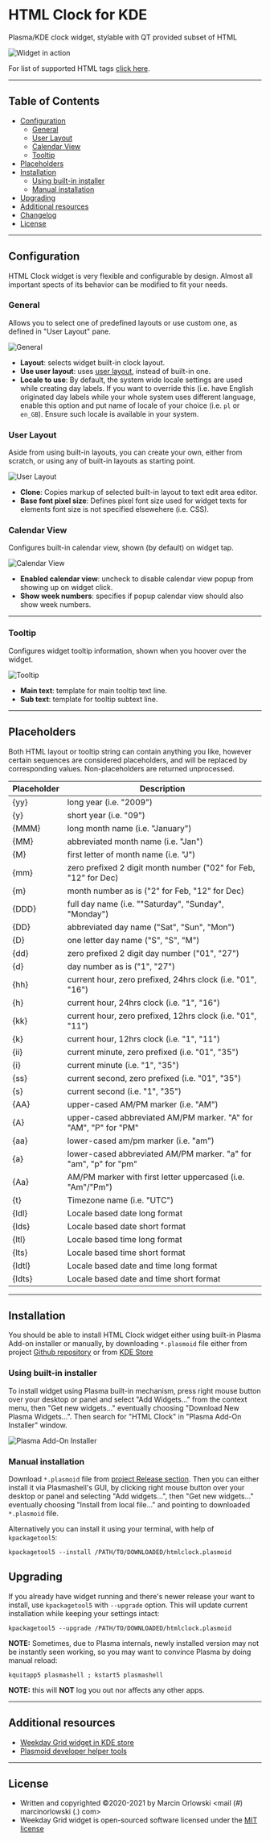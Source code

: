 HTML Clock for KDE
==================

Plasma/KDE clock widget, stylable with QT provided subset of HTML

![Widget in action](img/widget.png)

For list of supported HTML tags [click here](https://doc.qt.io/qt-5/richtext-html-subset.html).

---

## Table of Contents ##

 * [Configuration](#configuration)
   * [General](#general)
   * [User Layout](#user-layout)
   * [Calendar View](#calendar-view)
   * [Tooltip](#tooltip)
 * [Placeholders](#placeholders)
 * [Installation](#installation)
   * [Using built-in installer](#using-built-in-installer)
   * [Manual installation](#manual-installation)
 * [Upgrading](#upgrading)
 * [Additional resources](#additional-resources)
 * [Changelog](CHANGES.md)
 * [License](#license)

---

## Configuration ##

HTML Clock widget is very flexible and configurable by design. Almost all important spects of its behavior
can be modified to fit your needs.

### General ###

Allows you to select one of predefined layouts or use custom one, as defined in "User Layout" pane.

![General](img/config-general.png)

 * **Layout**: selects widget built-in clock layout.
 * **Use user layout**: uses [user layout](#user-layout), instead of built-in one.
 * **Locale to use**: By default, the system wide locale settings are used while creating day labels.
   If you want to override this (i.e. have English originated day labels while your whole system uses
   different language, enable this option and put name of locale of your choice (i.e. `pl` or `en_GB`).
   Ensure such locale is available in your system.

### User Layout ###

Aside from using built-in layouts, you can create your own, either from scratch, or using any of built-in
layouts as starting point.

![User Layout](img/config-layout.png)

 * **Clone**: Copies markup of selected built-in layout to text edit area editor.
 * **Base font pixel size**: Defines pixel font size used for widget texts for elements font size is not specified elsewehere (i.e. CSS).

### Calendar View ###

Configures built-in calendar view, shown (by default) on widget tap.

![Calendar View](img/config-calendar.png)

 * **Enabled calendar view**: uncheck to disable calendar view popup from showing up on widget click.
 * **Show week numbers**: specifies if popup calendar view should also show week numbers.

---

### Tooltip ###

Configures widget tooltip information, shown when you hoover over the widget.

![Tooltip](img/config-tooltip.png)

 * **Main text**: template for main tooltip text line.
 * **Sub text**: template for tooltip subtext line.

---

## Placeholders ##

 Both HTML layout or tooltip string can contain anything you like, however certain sequences are considered
 placeholders, and will be replaced by corresponding values. Non-placeholders are returned
 unprocessed.

| Placeholder | Description |
|-------------|-------------|
| {yy} 		| long year (i.e. "2009") |
| {y} 		| short year (i.e. "09") |
| {MMM}	    | long month name (i.e. "January") |
| {MM}		| abbreviated month name (i.e. "Jan") |
| {M}		| first letter of month name (i.e. "J") |
| {mm}		| zero prefixed 2 digit month number ("02" for Feb, "12" for Dec) |
| {m}		| month number as is ("2" for Feb, "12" for Dec) |
| {DDD}	    | full day name (i.e. ""Saturday", "Sunday", "Monday") |
| {DD}		| abbreviated day name ("Sat", "Sun", "Mon") |
| {D}		| one letter day name ("S", "S", "M") |
| {dd}		| zero prefixed 2 digit day number ("01", "27") |
| {d}		| day number as is ("1", "27") |
| {hh}		| current hour, zero prefixed, 24hrs clock (i.e. "01", "16") |
| {h}		| current hour, 24hrs clock (i.e. "1", "16") |
| {kk}		| current hour, zero prefixed, 12hrs clock (i.e. "01", "11") |
| {k}		| current hour, 12hrs clock (i.e. "1", "11") |
| {ii}		| current minute, zero prefixed (i.e. "01", "35") |
| {i}		| current minute (i.e. "1", "35") |
| {ss}		| current second, zero prefixed (i.e. "01", "35") |
| {s}		| current second (i.e. "1", "35") |
| {AA}		| upper-cased AM/PM marker (i.e. "AM") |
| {A}		| upper-cased abbreviated AM/PM marker. "A" for "AM", "P" for "PM" |
| {aa}		| lower-cased am/pm marker (i.e. "am") |
| {a}		| lower-cased abbreviated AM/PM marker. "a" for "am", "p" for "pm" |
| {Aa}		| AM/PM marker with first letter uppercased (i.e. "Am"/"Pm") |
| {t}		| Timezone name (i.e. "UTC")
| {ldl}		| Locale based date long format |
| {lds}		| Locale based date short format |
| {ltl}		| Locale based time long format |
| {lts}		| Locale based time short format |
| {ldtl}	| Locale based date and time long format |
| {ldts}	| Locale based date and time short format |

---

## Installation ##

You should be able to install HTML Clock widget either using built-in Plasma Add-on installer
or manually, by downloading `*.plasmoid` file either from project
[Github repository](https://github.com/MarcinOrlowski/html-clock-plasmoid/) or
from [KDE Store](https://www.pling.com/p/1473016/)

### Using built-in installer ###

To install widget using Plasma built-in mechanism, press right mouse button over your desktop
or panel and select "Add Widgets..." from the context menu, then "Get new widgets..." eventually
choosing "Download New Plasma Widgets...". Then search for "HTML Clock" in "Plasma Add-On Installer" window.

![Plasma Add-On Installer](img/plasma-installer.png)

### Manual installation ###

Download `*.plasmoid` file from [project Release section](https://github.com/MarcinOrlowski/html-clock-plasmoid/releases).
Then you can either install it via Plasmashell's GUI, by clicking right mouse button over your desktop or panel and
selecting "Add widgets...", then "Get new widgets..." eventually choosing "Install from local file..." and pointing to downloaded
`*.plasmoid` file.

Alternatively you can install it using your terminal, with help of `kpackagetool5`:

    kpackagetool5 --install /PATH/TO/DOWNLOADED/htmlclock.plasmoid 

## Upgrading ##

If you already have widget running and there's newer release your want to install, use `kpackagetool5`
with `--upgrade` option. This will update current installation while keeping your settings intact:

    kpackagetool5 --upgrade /PATH/TO/DOWNLOADED/htmlclock.plasmoid

**NOTE:** Sometimes, due to Plasma internals, newly installed version may not be instantly seen working,
so you may want to convince Plasma by doing manual reload:

    kquitapp5 plasmashell ; kstart5 plasmashell

**NOTE:** this will **NOT** log you out nor affects any other apps. 

---

## Additional resources ##

 * [Weekday Grid widget in KDE store](https://www.pling.com/p/1473016/)
 * [Plasmoid developer helper tools](https://github.com/marcinorlowski/plasmoid-tools)

---

## License ##

 * Written and copyrighted &copy;2020-2021 by Marcin Orlowski <mail (#) marcinorlowski (.) com>
 * Weekday Grid widget is open-sourced software licensed under the [MIT license](http://opensource.org/licenses/MIT)

